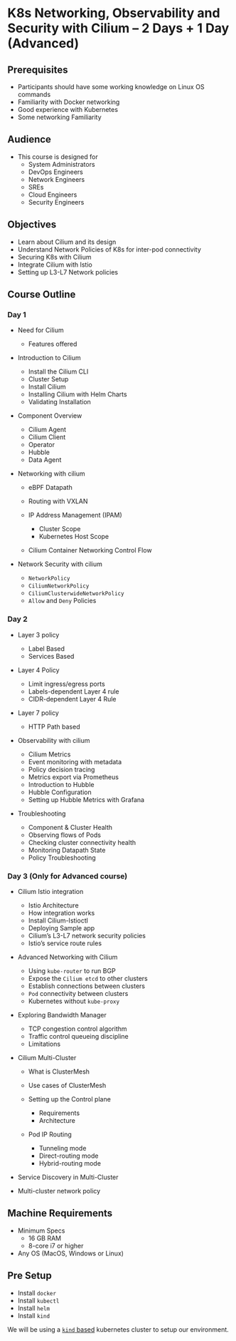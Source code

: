 # K8s Networking, Observability and Security with Cilium – 2 Days + 1 Day (Advanced)

## Prerequisites

* Participants should have some working knowledge on Linux OS commands
* Familiarity with Docker networking
* Good experience with Kubernetes
* Some networking Familiarity

## Audience

* This course is designed for
  * System Administrators
  * DevOps Engineers
  * Network Engineers
  * SREs
  * Cloud Engineers
  * Security Engineers

## Objectives

* Learn about Cilium and its design
* Understand Network Policies of K8s for inter-pod connectivity
* Securing K8s with Cilium
* Integrate Cilium with Istio
* Setting up L3-L7 Network policies

## Course Outline

### Day 1

* Need for Cilium

  * Features offered

* Introduction to Cilium

  * Install the Cilium CLI
  * Cluster Setup
  * Install Cilium
  * Installing Cilium with Helm Charts
  * Validating Installation

* Component Overview

  * Cilium Agent
  * Cilium Client
  * Operator
  * Hubble
  * Data Agent

* Networking with cilium

  * eBPF Datapath
  * Routing with VXLAN
  * IP Address Management (IPAM)

    * Cluster Scope
    * Kubernetes Host Scope

  * Cilium Container Networking Control Flow

* Network Security with cilium

  * `NetworkPolicy`
  * `CiliumNetworkPolicy`
  * `CiliumClusterwideNetworkPolicy`
  * `Allow` and `Deny` Policies

### Day 2

* Layer 3 policy

  * Label Based
  * Services Based

* Layer 4 Policy

  * Limit ingress/egress ports
  * Labels-dependent Layer 4 rule
  * CIDR-dependent Layer 4 Rule

* Layer 7 policy

  * HTTP Path based

* Observability with cilium

  * Cilium Metrics
  * Event monitoring with metadata
  * Policy decision tracing
  * Metrics export via Prometheus
  * Introduction to Hubble
  * Hubble Configuration
  * Setting up Hubble Metrics with Grafana

* Troubleshooting

  * Component & Cluster Health
  * Observing flows of Pods
  * Checking cluster connectivity health
  * Monitoring Datapath State
  * Policy Troubleshooting

### Day 3 (Only for Advanced course)

* Cilium Istio integration

  * Istio Architecture
  * How integration works
  * Install Cilium-Istioctl
  * Deploying Sample app
  * Cilium’s L3-L7 network security policies
  * Istio’s service route rules

* Advanced Networking with Cilium

  * Using `kube-router` to run BGP
  * Expose the `Cilium etcd` to other clusters
  * Establish connections between clusters
  * `Pod` connectivity between clusters
  * Kubernetes without `kube-proxy`

* Exploring Bandwidth Manager

  * TCP congestion control algorithm
  * Traffic control queueing discipline
  * Limitations

* Cilium Multi-Cluster

  * What is ClusterMesh
  * Use cases of ClusterMesh
  * Setting up the Control plane

    * Requirements
    * Architecture

  * Pod IP Routing

    * Tunneling mode
    * Direct-routing mode
    * Hybrid-routing mode

* Service Discovery in Multi-Cluster
* Multi-cluster network policy

## Machine Requirements

* Minimum Specs
  * 16 GB RAM
  * 8-core i7 or higher
* Any OS (MacOS, Windows or Linux)

## Pre Setup

* Install `docker`
* Install `kubectl`
* Install `helm`
* Install `kind`

We will be using a [`kind` based](https://docs.cilium.io/en/v1.8/gettingstarted/kind/) kubernetes cluster to setup our environment.
